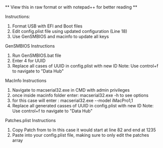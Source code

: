 ** View this in raw format or with notepad++ for better reading **

Instructions:
1. Format USB with EFI and Boot files
2. Edit config.plist file using updated configuration (Line 18)
3. Use GenSMBIOS and macinfo to update all keys

GenSMBIOS Instructions
1. Run GenSMBIOS.bat file
2. Enter 4 for UUID
3. Replace all cases of UUID in config.plist with new ID
	Note: Use control+f to navigate to "Data Hub"

MacInfo Instructions
1. Navigate to macserial32.exe in CMD with admin privileges
2. once inside macinfo folder enter: macserial32.exe -h to see
   options
3. for this case will enter : macserial32.exe --model iMacPro1,1
4. Replace all generated casses of UUID in config.plist with new ID
	Note: Use control+f to navigate to "Data Hub"

Patches.plist Instructions
1. Copy Patch from <array> to </array> 
	In this case it would start at line 82 and end at 1235
2. Paste into your config.plist file, making sure to only edit the
	patches array
